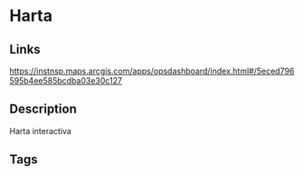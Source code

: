 # Harta

## Links
https://instnsp.maps.arcgis.com/apps/opsdashboard/index.html#/5eced796595b4ee585bcdba03e30c127

## Description
Harta interactiva

## Tags
